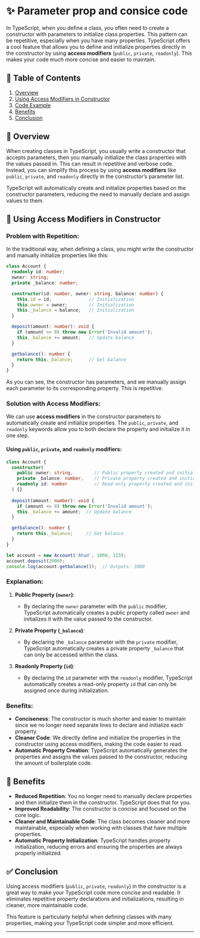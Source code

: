 # ✨ Parameter prop and consice code

In TypeScript, when you define a class, you often need to create a constructor with parameters to initialize class properties. This pattern can be repetitive, especially when you have many properties. TypeScript offers a cool feature that allows you to define and initialize properties directly in the constructor by using **access modifiers** (`public`, `private`, `readonly`). This makes your code much more concise and easier to maintain.

## 📑 Table of Contents

1. [Overview](#overview)
2. [Using Access Modifiers in Constructor](#using-access-modifiers-in-constructor)
3. [Code Example](#code-example)
4. [Benefits](#benefits)
5. [Conclusion](#conclusion)

## 📌 Overview

When creating classes in TypeScript, you usually write a constructor that accepts parameters, then you manually initialize the class properties with the values passed in. This can result in repetitive and verbose code. Instead, you can simplify this process by using **access modifiers** like `public`, `private`, and `readonly` directly in the constructor’s parameter list.

TypeScript will automatically create and initialize properties based on the constructor parameters, reducing the need to manually declare and assign values to them.

## 🔑 Using Access Modifiers in Constructor

### Problem with Repetition:
In the traditional way, when defining a class, you might write the constructor and manually initialize properties like this:

```typescript
class Account {
  readonly id: number;
  owner: string;
  private _balance: number;

  constructor(id: number, owner: string, balance: number) {
    this.id = id;              // Initialization
    this.owner = owner;        // Initialization
    this._balance = balance;   // Initialization
  }

  deposit(amount: number): void {
    if (amount <= 0) throw new Error('Invalid amount');
    this._balance += amount;   // Update balance
  }

  getbalance(): number {
    return this._balance;      // Get balance
  }
}
```

As you can see, the constructor has parameters, and we manually assign each parameter to its corresponding property. This is repetitive.

### Solution with Access Modifiers:
We can use **access modifiers** in the constructor parameters to automatically create and initialize properties. The `public`, `private`, and `readonly` keywords allow you to both declare the property and initialize it in one step.

#### Using `public`, `private`, and `readonly` modifiers:
```typescript
class Account {
  constructor(
    public owner: string,        // Public property created and initialized
    private _balance: number,    // Private property created and initialized
    readonly id: number          // Read-only property created and initialized
  ) {}
  
  deposit(amount: number): void {
    if (amount <= 0) throw new Error('Invalid amount');
    this._balance += amount;  // Update balance
  }

  getbalance(): number {
    return this._balance;     // Get balance
  }
}

let account = new Account('Ahad', 1000, 123);
account.deposit(2000);
console.log(account.getbalance());  // Outputs: 3000
```

### Explanation:
1. **Public Property (`owner`)**:
   - By declaring the `owner` parameter with the `public` modifier, TypeScript automatically creates a public property called `owner` and initializes it with the value passed to the constructor.
   
2. **Private Property (`_balance`)**:
   - By declaring the `_balance` parameter with the `private` modifier, TypeScript automatically creates a private property `_balance` that can only be accessed within the class.

3. **Readonly Property (`id`)**:
   - By declaring the `id` parameter with the `readonly` modifier, TypeScript automatically creates a read-only property `id` that can only be assigned once during initialization.

### Benefits:
- **Conciseness**: The constructor is much shorter and easier to maintain since we no longer need separate lines to declare and initialize each property.
- **Cleaner Code**: We directly define and initialize the properties in the constructor using access modifiers, making the code easier to read.
- **Automatic Property Creation**: TypeScript automatically generates the properties and assigns the values passed to the constructor, reducing the amount of boilerplate code.

## 🎯 Benefits

- **Reduced Repetition**: You no longer need to manually declare properties and then initialize them in the constructor. TypeScript does that for you.
- **Improved Readability**: The constructor is concise and focused on the core logic.
- **Cleaner and Maintainable Code**: The class becomes cleaner and more maintainable, especially when working with classes that have multiple properties.
- **Automatic Property Initialization**: TypeScript handles property initialization, reducing errors and ensuring the properties are always properly initialized.

## ✅ Conclusion

Using access modifiers (`public`, `private`, `readonly`) in the constructor is a great way to make your TypeScript code more concise and readable. It eliminates repetitive property declarations and initializations, resulting in cleaner, more maintainable code.

This feature is particularly helpful when defining classes with many properties, making your TypeScript code simpler and more efficient.

---
